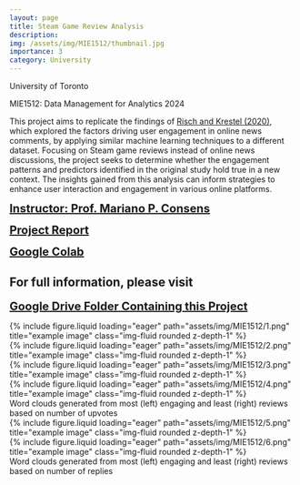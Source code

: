 ```yaml
---
layout: page
title: Steam Game Review Analysis
description: 
img: /assets/img/MIE1512/thumbnail.jpg
importance: 3
category: University
---
```


University of Toronto

MIE1512: Data Management for Analytics 2024

This project aims to replicate the findings of <a href="https://doi.org/10.48550/arXiv.2003.11949">Risch and Krestel (2020)</a>, which explored the factors driving user engagement in online news comments, by applying similar machine learning techniques to a different dataset. Focusing on Steam game reviews instead of online news discussions, the project seeks to determine whether the engagement patterns and predictors identified in the original study hold true in a new context. The insights gained from this analysis can inform strategies to enhance user interaction and engagement in various online platforms.

<a href="https://www.mie.utoronto.ca/faculty_staff/consens/" target="_blank" style="font-size: 20px; font-weight: bold;">Instructor: Prof. Mariano P. Consens</a>

<a href="/assets/pdf/Hou-Sky-SteamReviewAnalysis.pdf" target="_blank" style="font-size: 20px; font-weight: bold;">Project Report</a>

<a href="https://colab.research.google.com/drive/1d3A-eFUpbC96yNHizRFBrbyp7pXnfiJo?usp=sharing" target="_blank" style="font-size: 20px; font-weight: bold;">Google Colab</a>


## For full information, please visit 
<a href="https://drive.google.com/drive/folders/1U0o6RhIHecxUdhZEVwWaLUPXUfcytshs?usp=drive_link" target="_blank" style="font-size: 20px; font-weight: bold;">Google Drive Folder Containing this Project</a>

<div class="row">
    <div class="col-sm mt-3 mt-md-0">
        {% include figure.liquid loading="eager" path="assets/img/MIE1512/1.png" title="example image" class="img-fluid rounded z-depth-1" %}
    </div>
</div>
<div class="caption">
</div>

<div class="row">
    <div class="col-sm mt-3 mt-md-0">
        {% include figure.liquid loading="eager" path="assets/img/MIE1512/2.png" title="example image" class="img-fluid rounded z-depth-1" %}
    </div>
</div>
<div class="caption">
</div>

<div class="row">
    <div class="col-sm mt-3 mt-md-0">
        {% include figure.liquid loading="eager" path="assets/img/MIE1512/3.png" title="example image" class="img-fluid rounded z-depth-1" %}
    </div>
    <div class="col-sm mt-3 mt-md-0">
        {% include figure.liquid loading="eager" path="assets/img/MIE1512/4.png" title="example image" class="img-fluid rounded z-depth-1" %}
    </div>
</div>
<div class="caption">
Word clouds generated from most (left) engaging and least (right) reviews based on number of upvotes
</div>

<div class="row">
    <div class="col-sm mt-3 mt-md-0">
        {% include figure.liquid loading="eager" path="assets/img/MIE1512/5.png" title="example image" class="img-fluid rounded z-depth-1" %}
    </div>
    <div class="col-sm mt-3 mt-md-0">
        {% include figure.liquid loading="eager" path="assets/img/MIE1512/6.png" title="example image" class="img-fluid rounded z-depth-1" %}
    </div>
</div>
<div class="caption">
Word clouds generated from most (left) engaging and least (right) reviews based on number of replies
</div>